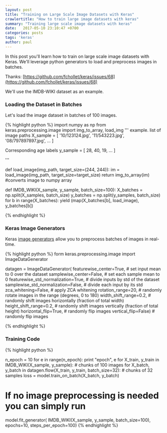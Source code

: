 ```yaml
---
layout: post
title: "Training on Large Scale Image Datasets with Keras"
crawlertitle: "How to train large image datasets with keras"
summary: "Training large scale image datasets with keras"
date:   2017-05-10 23:10:47 +0700
categories: posts
tags: 'keras'
author: paul
---
```


In this post you'll learn how to train on large scale image datasets with Keras.
We'll leverage python generators to load and preprocess images in batches.

Thanks: [https://github.com/fchollet/keras/issues/68](https://github.com/fchollet/keras/issues/68)

We'll use the IMDB-WIKI dataset as an example.

### Loading the Dataset in Batches
Let's load the image dataset in batches of 100 images.

{% highlight python %}
import numpy as np
from keras.preprocessing.image import img_to_array, load_img
'''
example. list of image paths
X_sample = [
  '10/123124.jpg',
  '11/543223.jpg',
  '08/797897897.jpg',
  ...
]

Corresponding age labels
y_sample = [
  28,
  40,
  19,
  ...
]

'''

def load_image(img_path, target_size=(244, 244)):
  im = load_image(img_path, target_size=target_size)
  return img_to_array(im) #converts image to numpy array

def IMDB_WIKI(X_sample, y_sample, batch_size=100):
  X_batches = np.split(X_samples, batch_size)
  y_batches = np.split(y_samples, batch_size)
  for b in range(X_batches):
    yield (map(X_batches[b], load_image), y_batches[b])

{% endhighlight %}

### Keras Image Generators
Keras [image generators](https://keras.io/preprocessing/image/) allow you to preprocess batches of images in real-time.

{% highlight python %}
form keras.preprocessing.image import ImageDataGenerator

datagen = ImageDataGenerator(
        featurewise_center=True, # set input mean to 0 over the dataset
        samplewise_center=False, # set each sample mean to 0
        featurewise_std_normalization=True, # divide inputs by std of the dataset
        samplewise_std_normalization=False, # divide each input by its std
        zca_whitening=False, # apply ZCA whitening
        rotation_range=20, # randomly rotate images in the range (degrees, 0 to 180)
        width_shift_range=0.2, # randomly shift images horizontally (fraction of total width)
        height_shift_range=0.2, # randomly shift images vertically (fraction of total height)
        horizontal_flip=True, # randomly flip images
        vertical_flip=False) # randomly flip images

{% endhighlight %}

### Training Code

{% highlight python %}

n_epoch = 10
for e in range(n_epoch):
  print "epoch", e
  for X_train, y_train in IMDB_WIKI(X_sample, y_sample): # chunks of 100 images
    for X_batch, y_batch in datagen.flow(X_train, y_train, batch_size=32): # chunks of 32 samples
      loss = model.train_on_batch(X_batch, y_batch)


# If no image preprocessing is needed you can simply run
model.fit_generator(
  IMDB_WIKI(X_sample, y_sample, batch_size=100),
  epochs=10,
  steps_per_epoch=100)
{% endhighlight %}

